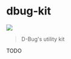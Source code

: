 dbug-kit
===

[![](https://jitpack.io/v/team3316/dbug-kit.svg)](https://jitpack.io/#team3316/dbug-kit)

> D-Bug's utility kit

TODO
